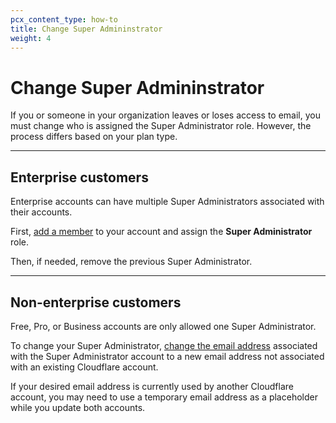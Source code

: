 ```yaml
---
pcx_content_type: how-to
title: Change Super Admininstrator
weight: 4
---
```


# Change Super Admininstrator

If you or someone in your organization leaves or loses access to email, you must change who is assigned the Super Administrator role. However, the process differs based on your plan type.

---

## Enterprise customers

Enterprise accounts can have multiple Super Administrators associated with their accounts.

First, [add a member](/fundamentals/account-and-billing/account-setup/manage-account-members/#add-account-members) to your account and assign the **Super Administrator** role.

Then, if needed, remove the previous Super Administrator.

---

## Non-enterprise customers

Free, Pro, or Business accounts are only allowed one Super Administrator.

To change your Super Administrator, [change the email address](/fundamentals/account-and-billing/account-maintenance/change-password-or-email/#change-email-address) associated with the Super Administrator account to a new email address not associated with an existing Cloudflare account.

If your desired email address is currently used by another Cloudflare account, you may need to use a temporary email address as a placeholder while you update both accounts.